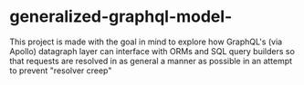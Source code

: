 # generalized-graphql-model-
This project is made with the goal in mind to explore how GraphQL's (via Apollo) datagraph layer can interface with ORMs and SQL query builders so that requests are resolved in as general a manner as possible in an attempt to prevent "resolver creep"
